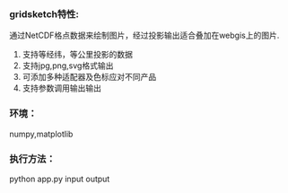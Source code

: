### gridsketch特性:

通过NetCDF格点数据来绘制图片，经过投影输出适合叠加在webgis上的图片.
1. 支持等经纬，等公里投影的数据
2. 支持jpg,png,svg格式输出
3. 可添加多种适配器及色标应对不同产品
4. 支持参数调用输出输出

### 环境：
numpy,matplotlib


### 执行方法：
python app.py input output
